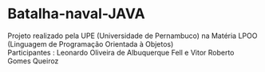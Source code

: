# Batalha-naval-JAVA
Projeto realizado pela UPE (Universidade de Pernambuco) na Matéria LPOO (Linguagem de Programação Orientada à Objetos)       
Participantes : Leonardo Oliveira de Albuquerque Fell e Vitor Roberto Gomes Queiroz
